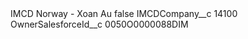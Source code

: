 <?xml version="1.0" encoding="UTF-8"?>
<CustomMetadata xmlns="http://soap.sforce.com/2006/04/metadata" xmlns:xsi="http://www.w3.org/2001/XMLSchema-instance" xmlns:xsd="http://www.w3.org/2001/XMLSchema">
    <label>IMCD Norway - Xoan Au</label>
    <protected>false</protected>
    <values>
        <field>IMCDCompany__c</field>
        <value xsi:type="xsd:string">14100</value>
    </values>
    <values>
        <field>OwnerSalesforceId__c</field>
        <value xsi:type="xsd:string">0050O0000088DIM</value>
    </values>
</CustomMetadata>

